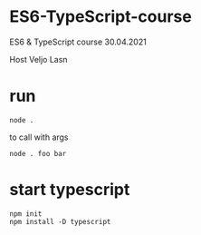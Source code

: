 # ES6-TypeScript-course
 ES6 &amp; TypeScript course 30.04.2021

 Host Veljo Lasn


# run

    node .


to call with args

    node . foo bar



# start typescript

    npm init
    npm install -D typescript
